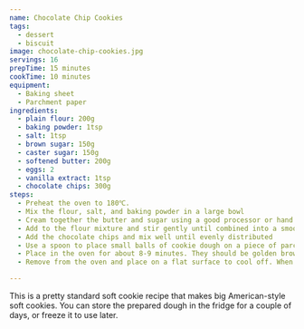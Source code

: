 ```yaml
---
name: Chocolate Chip Cookies
tags:
  - dessert
  - biscuit
image: chocolate-chip-cookies.jpg
servings: 16
prepTime: 15 minutes
cookTime: 10 minutes
equipment:
  - Baking sheet
  - Parchment paper
ingredients:
  - plain flour: 200g
  - baking powder: 1tsp
  - salt: 1tsp
  - brown sugar: 150g
  - caster sugar: 150g
  - softened butter: 200g
  - eggs: 2
  - vanilla extract: 1tsp
  - chocolate chips: 300g
steps:
  - Preheat the oven to 180℃.
  - Mix the flour, salt, and baking powder in a large bowl
  - Cream together the butter and sugar using a good processor or hand mixer, then add the vanilla essence and eggs and continue beating until fluffy
  - Add to the flour mixture and stir gently until combined into a smooth cookie dough
  - Add the chocolate chips and mix well until evenly distributed
  - Use a spoon to place small balls of cookie dough on a piece of parchment paper. You're looking for balls about 4cm in diameter, or about a quarter cup if you have a US measuring spoon. They'll spread a lot during baking – so make sure they're well-spaced and bake them in batches if required!
  - Place in the oven for about 8-9 minutes. They should be golden brown around the edges fading to just slightly brown in the middle.
  - Remove from the oven and place on a flat surface to cool off. When they've firmed up a bit, transfer to a wire rack to cool completely.

---
```


This is a pretty standard soft cookie recipe that makes big American-style soft cookies. You can store the prepared dough in the fridge for a couple of days, or freeze it to use later.
